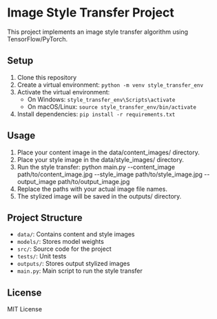 # Image Style Transfer Project

This project implements an image style transfer algorithm using TensorFlow/PyTorch.

## Setup

1. Clone this repository
2. Create a virtual environment: `python -m venv style_transfer_env`
3. Activate the virtual environment:
   - On Windows: `style_transfer_env\Scripts\activate`
   - On macOS/Linux: `source style_transfer_env/bin/activate`
4. Install dependencies: `pip install -r requirements.txt`

## Usage

1. Place your content image in the data/content_images/ directory.
2. Place your style image in the data/style_images/ directory.
3. Run the style transfer:
python main.py --content_image path/to/content_image.jpg --style_image path/to/style_image.jpg --output_image path/to/output_image.jpg
4. Replace the paths with your actual image file names.
5. The stylized image will be saved in the outputs/ directory.

## Project Structure

- `data/`: Contains content and style images
- `models/`: Stores model weights
- `src/`: Source code for the project
- `tests/`: Unit tests
- `outputs/`: Stores output stylized images
- `main.py`: Main script to run the style transfer

## License

MIT License